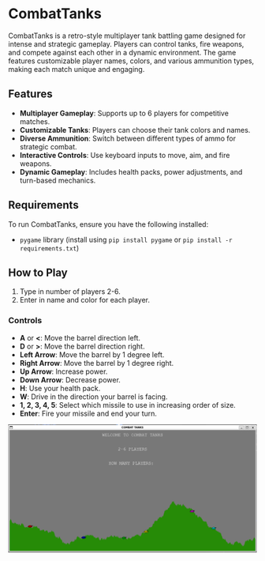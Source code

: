 # CombatTanks

CombatTanks is a retro-style multiplayer tank battling game designed for intense and strategic gameplay. Players can control tanks, fire weapons, and compete against each other in a dynamic environment. The game features customizable player names, colors, and various ammunition types, making each match unique and engaging.

## Features

- **Multiplayer Gameplay**: Supports up to 6 players for competitive matches.
- **Customizable Tanks**: Players can choose their tank colors and names.
- **Diverse Ammunition**: Switch between different types of ammo for strategic combat.
- **Interactive Controls**: Use keyboard inputs to move, aim, and fire weapons.
- **Dynamic Gameplay**: Includes health packs, power adjustments, and turn-based mechanics.

## Requirements

To run CombatTanks, ensure you have the following installed:

- `pygame` library (install using `pip install pygame` or `pip install -r requirements.txt`)

## How to Play

1. Type in number of players 2-6.
2. Enter in name and color for each player.

### Controls

- **A** or **<**: Move the barrel direction left.
- **D** or **>**: Move the barrel direction right.
- **Left Arrow**: Move the barrel by 1 degree left.
- **Right Arrow**: Move the barrel by 1 degree right.
- **Up Arrow**: Increase power.
- **Down Arrow**: Decrease power.
- **H**: Use your health pack.
- **W**: Drive in the direction your barrel is facing.
- **1, 2, 3, 4, 5**: Select which missile to use in increasing order of size.
- **Enter**: Fire your missile and end your turn.

![Title Screen](title_screen.png)